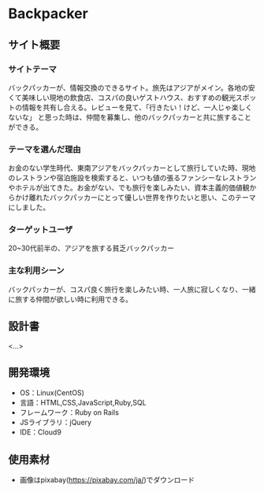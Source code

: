 # Backpacker

## サイト概要
### サイトテーマ
バックパッカーが、情報交換のできるサイト。旅先はアジアがメイン。各地の安くて美味しい現地の飲食店、コスパの良いゲストハウス、おすすめの観光スポットの情報を共有し合える。レビューを見て、「行きたい！けど、一人じゃ楽しくないな」
と思った時は、仲間を募集し、他のバックパッカーと共に旅することができる。

### テーマを選んだ理由
お金のない学生時代、東南アジアをバックパッカーとして旅行していた時、現地のレストランや宿泊施設を検索すると、いつも値の張るファンシーなレストランやホテルが出てきた。お金がない、でも旅行を楽しみたい、資本主義的価値観からかけ離れたバックパッカーにとって優しい世界を作りたいと思い、このテーマにしました。

### ターゲットユーザ
20~30代前半の、アジアを旅する貧乏バックパッカー

### 主な利用シーン
バックパッカーが、コスパ良く旅行を楽しみたい時、一人旅に寂しくなり、一緒に旅する仲間が欲しい時に利用できる。

## 設計書
<...>

## 開発環境
- OS：Linux(CentOS)
- 言語：HTML,CSS,JavaScript,Ruby,SQL
- フレームワーク：Ruby on Rails
- JSライブラリ：jQuery
- IDE：Cloud9

## 使用素材
- 画像はpixabay(https://pixabay.com/ja/)でダウンロード
